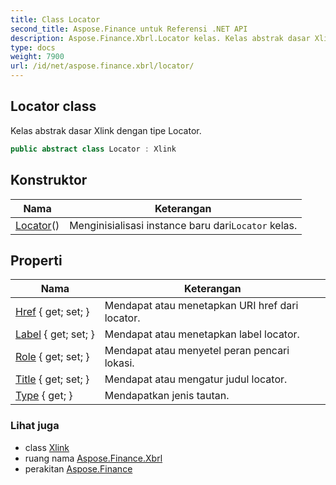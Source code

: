 ```yaml
---
title: Class Locator
second_title: Aspose.Finance untuk Referensi .NET API
description: Aspose.Finance.Xbrl.Locator kelas. Kelas abstrak dasar Xlink dengan tipe Locator.
type: docs
weight: 7900
url: /id/net/aspose.finance.xbrl/locator/
---
```

## Locator class

Kelas abstrak dasar Xlink dengan tipe Locator.

```csharp
public abstract class Locator : Xlink
```

## Konstruktor

| Nama | Keterangan |
| --- | --- |
| [Locator](locator/)() | Menginisialisasi instance baru dari`Locator` kelas. |

## Properti

| Nama | Keterangan |
| --- | --- |
| [Href](../../aspose.finance.xbrl/locator/href/) { get; set; } | Mendapat atau menetapkan URI href dari locator. |
| [Label](../../aspose.finance.xbrl/locator/label/) { get; set; } | Mendapat atau menetapkan label locator. |
| [Role](../../aspose.finance.xbrl/locator/role/) { get; set; } | Mendapat atau menyetel peran pencari lokasi. |
| [Title](../../aspose.finance.xbrl/locator/title/) { get; set; } | Mendapat atau mengatur judul locator. |
| [Type](../../aspose.finance.xbrl/xlink/type/) { get; } | Mendapatkan jenis tautan. |

### Lihat juga

* class [Xlink](../xlink/)
* ruang nama [Aspose.Finance.Xbrl](../../aspose.finance.xbrl/)
* perakitan [Aspose.Finance](../../)



